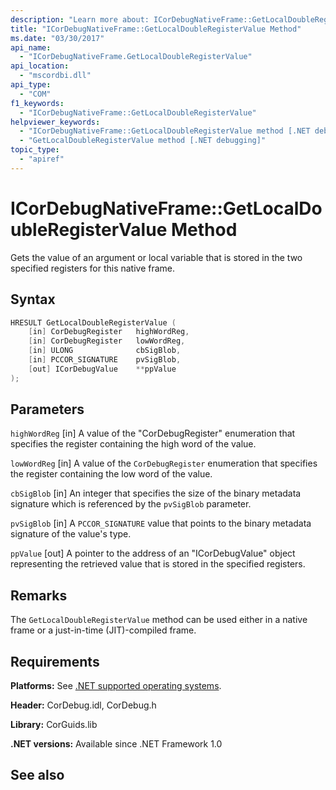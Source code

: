 ```yaml
---
description: "Learn more about: ICorDebugNativeFrame::GetLocalDoubleRegisterValue Method"
title: "ICorDebugNativeFrame::GetLocalDoubleRegisterValue Method"
ms.date: "03/30/2017"
api_name:
  - "ICorDebugNativeFrame.GetLocalDoubleRegisterValue"
api_location:
  - "mscordbi.dll"
api_type:
  - "COM"
f1_keywords:
  - "ICorDebugNativeFrame::GetLocalDoubleRegisterValue"
helpviewer_keywords:
  - "ICorDebugNativeFrame::GetLocalDoubleRegisterValue method [.NET debugging]"
  - "GetLocalDoubleRegisterValue method [.NET debugging]"
topic_type:
  - "apiref"
---
```

# ICorDebugNativeFrame::GetLocalDoubleRegisterValue Method

Gets the value of an argument or local variable that is stored in the two specified registers for this native frame.

## Syntax

```cpp
HRESULT GetLocalDoubleRegisterValue (
    [in] CorDebugRegister   highWordReg,
    [in] CorDebugRegister   lowWordReg,
    [in] ULONG              cbSigBlob,
    [in] PCCOR_SIGNATURE    pvSigBlob,
    [out] ICorDebugValue    **ppValue
);
```

## Parameters

 `highWordReg`
 [in] A value of the "CorDebugRegister" enumeration that specifies the register containing the high word of the value.

 `lowWordReg`
 [in] A value of the `CorDebugRegister` enumeration that specifies the register containing the low word of the value.

 `cbSigBlob`
 [in] An integer that specifies the size of the binary metadata signature which is referenced by the `pvSigBlob` parameter.

 `pvSigBlob`
 [in] A `PCCOR_SIGNATURE` value that points to the binary metadata signature of the value's type.

 `ppValue`
 [out] A pointer to the address of an "ICorDebugValue" object representing the retrieved value that is stored in the specified registers.

## Remarks

 The `GetLocalDoubleRegisterValue` method can be used either in a native frame or a just-in-time (JIT)-compiled frame.

## Requirements

 **Platforms:** See [.NET supported operating systems](https://github.com/dotnet/core/blob/main/os-lifecycle-policy.md).

 **Header:** CorDebug.idl, CorDebug.h

 **Library:** CorGuids.lib

 **.NET versions:** Available since .NET Framework 1.0

## See also
